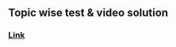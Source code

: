 
## Topic wise test & video solution

### [Link](https://talentbattle.in/practice-quantitative-aptitude-questions)

